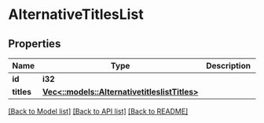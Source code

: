 # AlternativeTitlesList

## Properties

Name | Type | Description | Notes
------------ | ------------- | ------------- | -------------
**id** | **i32** |  | [optional] 
**titles** | [**Vec<::models::AlternativetitleslistTitles>**](alternativetitleslist_titles.md) |  | [optional] 

[[Back to Model list]](../README.md#documentation-for-models) [[Back to API list]](../README.md#documentation-for-api-endpoints) [[Back to README]](../README.md)


